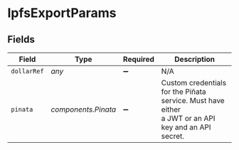 # IpfsExportParams


## Fields

| Field                                                                                               | Type                                                                                                | Required                                                                                            | Description                                                                                         |
| --------------------------------------------------------------------------------------------------- | --------------------------------------------------------------------------------------------------- | --------------------------------------------------------------------------------------------------- | --------------------------------------------------------------------------------------------------- |
| `dollarRef`                                                                                         | *any*                                                                                               | :heavy_minus_sign:                                                                                  | N/A                                                                                                 |
| `pinata`                                                                                            | *components.Pinata*                                                                                 | :heavy_minus_sign:                                                                                  | Custom credentials for the Piñata service. Must have either<br/>a JWT or an API key and an API secret.<br/> |